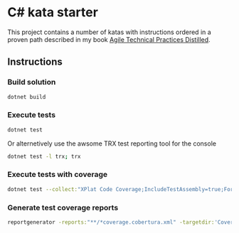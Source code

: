 # C# kata starter

This project contains a number of katas with instructions ordered in a proven path described in my book [Agile Technical Practices Distilled](https://leanpub.com/agiletechnicalpracticesdistilled).

## Instructions

### Build solution

```sh
dotnet build
```

### Execute tests

```sh
dotnet test
```

Or alternetively use the awsome TRX test reporting tool for the console

```sh
dotnet test -l trx; trx
```

### Execute tests with coverage

```sh
dotnet test --collect:"XPlat Code Coverage;IncludeTestAssembly=true;Format=cobertura"
```

### Generate test coverage reports

```sh
reportgenerator -reports:"**/*coverage.cobertura.xml" -targetdir:'CoverageReports' -reporttypes:'Html_Dark' -assemblyfilters:-AutoGeneratedProgram -classfilters:"-AutoGeneratedProgram;-*.*Should;-*.*Test*;-*.*TestDataGenerator"
```
